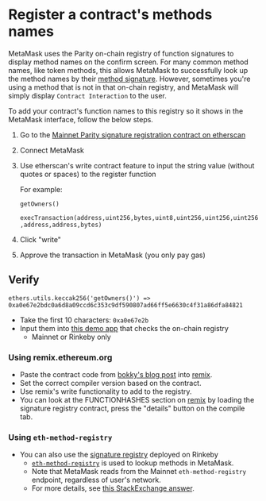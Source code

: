 # Register a contract's methods names

MetaMask uses the Parity on-chain registry of function signatures to display method names on the confirm screen.
For many common method names, like token methods, this allows MetaMask to successfully look up the method names by their [method signature](https://solidity.readthedocs.io/en/v0.4.21/abi-spec.html).
However, sometimes you're using a method that is not in that on-chain registry, and MetaMask will simply display `Contract Interaction` to the user.

To add your contract's function names to this registry so it shows in the MetaMask interface, follow the below steps.

1. Go to the [Mainnet Parity signature registration contract on etherscan](https://etherscan.io/address/0x44691b39d1a75dc4e0a0346cbb15e310e6ed1e86#writeContract)

2. Connect MetaMask

3. Use etherscan's write contract feature to input the string value (without quotes or spaces) to the register function

   For example:

   `getOwners()`

   `execTransaction(address,uint256,bytes,uint8,uint256,uint256,uint256,address,address,bytes)`

4. Click "write"

5. Approve the transaction in MetaMask (you only pay gas)

## Verify

`ethers.utils.keccak256('getOwners()') => 0xa0e67e2bdc0a6d8a09ccd6c353c9df590807ad66ff5e6630c4f31a86dfa84821`

- Take the first 10 characters: `0xa0e67e2b`
- Input them into [this demo app](https://jennypollack.github.io/function_signature_registry/) that checks the on-chain registry
    - Mainnet or Rinkeby only

### Using remix.ethereum.org

- Paste the contract code from [bokky's blog post](https://www.bokconsulting.com.au/blog/a-quick-look-at-paritys-signature-registry-contract/) into [remix](https://remix.ethereum.org).
- Set the correct compiler version based on the contract.
- Use remix's write functionality to add to the registry.
- You can look at the FUNCTIONHASHES section on [remix](https://remix.ethereum.org) by loading the signature registry contract, press the "details" button on the compile tab.

### Using `eth-method-registry`

- You can also use the [signature registry](https://rinkeby.etherscan.io/address/0x0c0831fb1ec7442485fb41a033ba188389a990b4) deployed on Rinkeby
    - [`eth-method-registry`](https://github.com/MetaMask/eth-method-registry) is used to lookup methods in MetaMask.
    - Note that MetaMask reads from the Mainnet `eth-method-registry` endpoint, regardless of user's network.
    - For more details, see [this StackExchange answer](https://ethereum.stackexchange.com/questions/59678/metamask-shows-unknown-function-when-calling-method-send-function).
